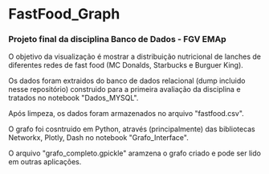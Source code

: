 # FastFood_Graph
### Projeto final da disciplina Banco de Dados - FGV EMAp

O objetivo da visualização é mostrar a distribuição nutricional de lanches de diferentes redes de fast food (MC Donalds, Starbucks e Burguer King). 

Os dados foram extraidos do banco de dados relacional (dump incluido nesse repositório) construido para a primeira avaliação da disciplina e tratados no notebook "Dados_MYSQL".

Após limpeza, os dados foram armazenados no arquivo "fastfood.csv".

O grafo foi cosntruido em Python, através (principalmente) das bibliotecas Networkx, Plotly, Dash no notebook "Grafo_Interface".

O arquivo "grafo_completo.gpickle" aramzena o grafo criado e pode ser lido em outras aplicações.









